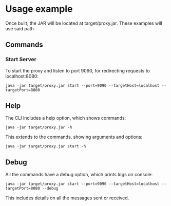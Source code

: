 # Usage example

Once built, the JAR will be located at target/proxy.jar. These examples will use said path.

## Commands

### Start Server

To start the proxy and listen to port 9090, for redirecting requests to localhost:8080:

```
java -jar target/proxy.jar start --port=9090 --targetHost=localhost --targetPort=8080
```

## Help

The CLI includes a help option, which shows commands:

```
java -jar target/proxy.jar -h
```

This extends to the commands, showing arguments and options:

```
java -jar target/proxy.jar start -h
```

## Debug

All the commands have a debug option, which prints logs on console:

```
java -jar target/proxy.jar start --port=9090 --targetHost=localhost --targetPort=8080 --debug
```

This includes details on all the messages sent or received.
